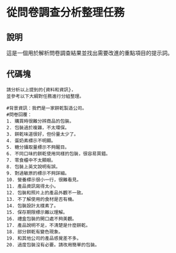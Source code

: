 # 從問卷調查分析整理任務

## 說明
這是一個用於解析問卷調查結果並找出需要改進的重點項目的提示詞。

## 代碼塊
```plaintext
請分析以上提到的{資料和資訊}，
並參考以下大綱對任務進行分組整理。

#背景資訊：我們是一家餅乾製造公司。
#問卷回覆：
1. 購買時很難分辨商品的包裝。
2. 包裝過於複雜，不太環保。
3. 餅乾味道很好，但份量太少了。
4. 蛋奶素標示不明顯。
5. 糖分攝取量標示不夠醒目。
6. 不同口味的餅乾使用同樣的包裝，很容易買錯。
7. 零食櫃中不太顯眼。
8. 包裝上英文說明有誤。
9. 對過敏原的標示不夠詳細。
10. 營養標示很小一行，很難看見。
11. 產品資訊寫得太小。
12. 包裝和照片上的產品外觀不一致。
13. 不了解使用的食材是否有機。
14. 包裝設計太樸素了。
15. 保存期限標示難以理解。
16. 禮盒包裝的開口處不夠美觀。
17. 產品說明不足，不清楚是什麼餅乾。
18. 部分餅乾有變色現象。
19. 和其他公司的產品感覺差不多。
20. 過度包裝沒有必要。請改用簡單的包裝。
```